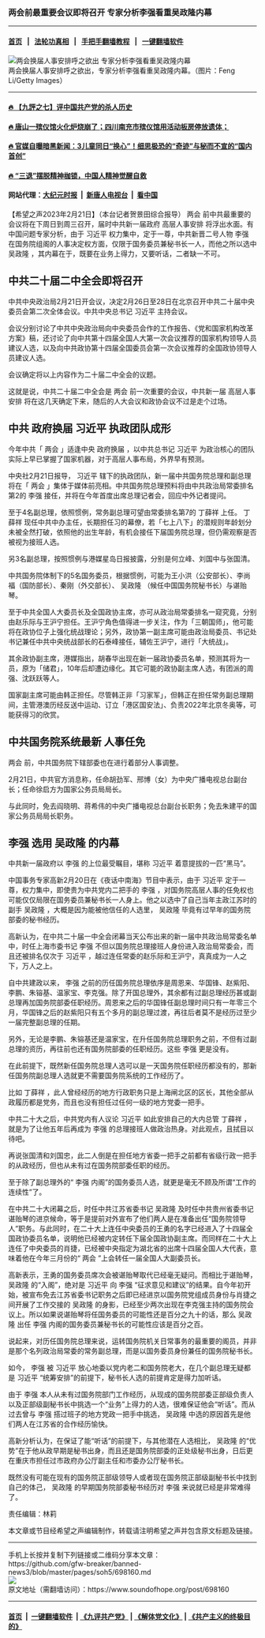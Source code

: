 ### 两会前最重要会议即将召开  专家分析李强看重吴政隆内幕
------------------------

#### [首页](https://github.com/gfw-breaker/banned-news3/blob/master/README.md) &nbsp;&nbsp;|&nbsp;&nbsp; [法轮功真相](https://github.com/begood0513/basic/blob/master/README.md)  &nbsp;&nbsp;|&nbsp;&nbsp; [手把手翻墙教程](https://github.com/gfw-breaker/guides/wiki)  &nbsp;&nbsp;|&nbsp;&nbsp; [一键翻墙软件](https://github.com/gfw-breaker/nogfw/blob/master/README.md)  



<div><img alt="两会换届人事安排呼之欲出 专家分析李强看重吴政隆内幕" src="https://img.soundofhope.org/2023-02/gettyimages-117587591-1677010821823.jpg"/>
<br/><figcaption class="caption">
 两会换届人事安排呼之欲出，专家分析李强看重吴政隆内幕。（图片：Feng Li/Getty Images）
</figcaption></div><hr/>

#### [ 🔥  【九評之七】评中国共产党的杀人历史](http://45.63.98.24:10000/videos/res1/news/../../res/jiuping/index.html?202302220840)

#### [ 🔥  唐山一殡仪馆火化炉烧崩了；四川南充市殡仪馆用活动板房停放遗体；](http://45.63.98.24:10000/videos/res1/news/../../res1/corona/index.html?202302220840)

#### [ 🔥  官媒自曝暗黑新闻：3儿童同日“换心”！细思极恐的“奇迹”与秘而不宣的“国内首创”](http://45.63.98.24:10000/videos/res1/news/../../res/Organs/index.html?202302220840)

#### [ 🔥  “三退”摆脱精神枷锁，中国人精神觉醒自救](http://45.63.98.24:10000/videos/res1/news/../../res1/tui/index.html?202302220840)

#### 网站代理：[大纪元时报](http://45.63.98.24:85/gb/?202302220840) &nbsp;|&nbsp; [新唐人电视台](http://45.63.98.24:8808/gb/?202302220840) &nbsp;|&nbsp; [看中国](http://45.63.98.24:8300/?202302220840)

<div><div class="Content__Wrapper sc-1bvya0-0 elmmKw article_body" data-checkusr="" itemprop="articleBody">
 <div id="post_place_1">
 </div>
 <p class="meta-top">
  <span class="meta">
   【希望之声2023年2月21日】（本台记者贺景田综合报导）
  </span>
  <ok href="/term/34349">
   两会
  </ok>
  前中共最重要的会议将在下周日到周三召开，届时中共新一届政府
  <ok href="/term/797184">
   高层人事安排
  </ok>
  将浮出水面。有中国问题专家分析，由于
  <ok href="/term/1063">
   习近平
  </ok>
  权力集中，定于一尊，中共新晋二号人物
  <ok href="/term/14244">
   李强
  </ok>
  在国务院组阁的人事决定权方面，仅限于国务委员兼秘书长一人，而他之所以选中
  <ok href="/term/1249">
   吴政隆
  </ok>
  ，其内幕在于，既要在业务上得力，又要听话，二者缺一不可。
 </p>
 <h2>
  <strong>
   中共二十届二中全会即将召开
  </strong>
 </h2>
 <p>
  中共中央政治局2月21日开会议，决定2月26日至28日在北京召开中共二十届中央委员会第二次全体会议。中共中央总书记
  <ok href="/term/1063">
   习近平
  </ok>
  主持会议。
 </p>
 <p>
  会议分别讨论了中共中央政治局向中央委员会作的工作报告、《党和国家机构改革方案》稿，还讨论了向中共第十四届全国人大第一次会议推荐的国家机构领导人员建议人选，以及向中共政协第十四届全国委员会第一次会议推荐的全国政协领导人员建议人选。
 </p>
 <p>
  会议确定将以上内容作为二十届二中全会的议题。
 </p>
 <p>
  这就是说，中共二十届二中全会是
  <ok href="/term/34349">
   两会
  </ok>
  前一次重要的会议，中共新一届
  <ok href="/term/797184">
   高层人事安排
  </ok>
  将在这几天确定下来，随后的人大会议和政协会议不过是走个过场。
 </p>
 <h2>
  <strong>
   中共
   <ok href="/term/710408">
    政府换届
   </ok>
   <ok href="/term/1063">
    习近平
   </ok>
   执政团队成形
  </strong>
 </h2>
 <p>
  今年中共「
  <ok href="/term/34349">
   两会
  </ok>
  」适逢中央
  <ok href="/term/710408">
   政府换届
  </ok>
  ，以中共总书记
  <ok href="/term/1063">
   习近平
  </ok>
  为政治核心的团队实际上早已掌握了国家机器，对于高层人事布局，外界早有预测。
 </p>
 <p>
  中央社2月21日报导，
  <ok href="/term/1063">
   习近平
  </ok>
  辖下的执政团队，新一届中共国务院总理和副总理将在「
  <ok href="/term/34349">
   两会
  </ok>
  」集体于媒体前亮相。中共国务院总理预料将由中共政治局常委排名第2的
  <ok href="/term/14244">
   李强
  </ok>
  接任，并将在今年首度出席总理记者会，回应中外记者提问。
 </p>
 <p>
  至于4名副总理，依照惯例，常务副总理可望由常委排名第7的
  <ok href="/term/39601">
   丁薛祥
  </ok>
  上任。
  <ok href="/term/39601">
   丁薛祥
  </ok>
  现任中共中办主任，长期担任习的幕僚，若「七上八下」的潜规则年龄划分未被全然打破，依照他的出生年龄，有机会接任下届国务院总理，但仍需观察是否被视为接班人选。
 </p>
 <p>
  另3名副总理，按照惯例与港媒星岛日报披露，分别是何立峰、刘国中与张国清。
 </p>
 <p>
  中共国务院体制下的5名国务委员，根据惯例，可能为王小洪（公安部长）、李尚福（国防部长）、秦刚（外交部长）、
  <ok href="/term/1249">
   吴政隆
  </ok>
  （候任中国国务院秘书长）与谌贻琴。
 </p>
 <p>
  至于中共全国人大委员长及全国政协主席，亦可从政治局常委排名一窥究竟，分别由赵乐际与王沪宁担任。王沪宁角色值得进一步关注，作为「三朝国师」，他可能将在政协位子上强化统战理论；另外，政协第一副主席可能由政治局委员、书记处书记兼任中共中央统战部长的石泰峰接任，辅佐王沪宁，进行「大统战」。
 </p>
 <p>
  其余政协副主席，港媒指出，胡春华出现在新一届政协委员名单，预测其将为一员，原为「储君」，10年后却遭边缘化。其它可能的政协副主席人选，有团派的周强、沈跃跃等人。
 </p>
 <p>
  国家副主席可能由韩正担任。尽管韩正非「习家军」，但韩正在担任常务副总理期间，主管港澳历经反送中运动、订立「港区国安法」、负责2022年北京冬奥等，可能获得习的欣赏。
 </p>
 <h2>
  <strong>
   中共国务院系统最新
   <ok href="/term/552464">
    人事任免
   </ok>
  </strong>
 </h2>
 <p>
  <ok href="/term/34349">
   两会
  </ok>
  前，中共国务院下辖部委也在进行着部分人事调整。
 </p>
 <p>
  2月21日，中共官方消息称，任命胡劲军、邢博（女）为中央广播电视总台副台长；任命徐启方为国家公务员局局长。
 </p>
 <p>
  与此同时，免去阎晓明、蒋希伟的中央广播电视总台副台长职务；免去朱建平的国家公务员局局长职务。
 </p>
 <h2>
  <strong>
   <ok href="/term/14244">
    李强
   </ok>
   选用
   <ok href="/term/1249">
    吴政隆
   </ok>
   的内幕
  </strong>
 </h2>
 <p>
  中共新一届政府以
  <ok href="/term/14244">
   李强
  </ok>
  的上位最受瞩目，堪称
  <ok href="/term/1063">
   习近平
  </ok>
  着意提拔的一匹“黑马”。
 </p>
 <p>
  中国事务专家高新2月20日在《夜话中南海》节目中表示，由于
  <ok href="/term/1063">
   习近平
  </ok>
  定于一尊，权力集中，即使贵为中共党内二把手的
  <ok href="/term/14244">
   李强
  </ok>
  ，对国务院高层人事的任免权也可能仅仅局限在国务委员兼秘书长一人身上。他之以选中了自己当年主政江苏时的副手
  <ok href="/term/1249">
   吴政隆
  </ok>
  ，大概是因为能被他信任的人选里，
  <ok href="/term/1249">
   吴政隆
  </ok>
  毕竟有过早年的国务院部委的秘书经历。
 </p>
 <p>
  高新认为，在中共二十届一中全会闭幕当天公布出来的新一届中共政治局常委名单中，时任上海市委书记
  <ok href="/term/14244">
   李强
  </ok>
  不但以国务院总理接班人身份进入政治局常委会，而且还被排名仅次于
  <ok href="/term/1063">
   习近平
  </ok>
  ，越过连任常委的赵乐际和王沪宁，真真成为一人之下，万人之上。
 </p>
 <p>
  自中共建政以来，
  <ok href="/term/14244">
   李强
  </ok>
  之前的历任国务院总理依序是周恩来、华国锋、赵紫阳、李鹏、朱镕基、温家宝、李克强。除了开国总理外，其余都有过副总理经历甚或副总理再加国务院部委任职经历。周恩来之后的华国锋任副总理时间只有一年零三个月，华国锋之后的赵紫阳只有五个多月的副总理过渡，再往后者莫不是经历过至少一届完整副总理的任期。
 </p>
 <p>
  另外，无论是李鹏、朱镕基还是温家宝，在升任国务院总理职务之前，不但有过副总理的资历，再往前也还有国务院部委的任职经历。这些
  <ok href="/term/14244">
   李强
  </ok>
  更是没有。
 </p>
 <p>
  在此前提下，既然新任国务院总理人选可以是一天国务院任职经历都没有的，那新任国务院副总理人选就更不需要国务院系统的工作经历了。
 </p>
 <p>
  比如
  <ok href="/term/39601">
   丁薛祥
  </ok>
  ，此人曾经经历的地方行政职务只是上海闸北区的区长，其他全部从政履历都是党务，而且也没有担任过任何一级的地方党委一把手。
 </p>
 <p>
  中共二十大之后，中共党内有人议论
  <ok href="/term/1063">
   习近平
  </ok>
  如此安排自己的大内总管
  <ok href="/term/39601">
   丁薛祥
  </ok>
  ，就是为了让他五年后再成为
  <ok href="/term/14244">
   李强
  </ok>
  的总理接班人做政治热身。对此观点，且拭目以待吧。
 </p>
 <p>
  再说张国清和刘国忠，此二人倒是在担任地方省委一把手之前都有省级行政一把手的从政经历，但也从未有过在国务院部委任职的经历。
 </p>
 <p>
  至于除了副总理外的“
  <ok href="/term/14244">
   李强
  </ok>
  内阁”的国务委员人选，就更是毫无不顾及所谓“工作的连续性”了。
 </p>
 <p>
  在中共二十大闭幕之后，时任中共江苏省委书记
  <ok href="/term/1249">
   吴政隆
  </ok>
  及时任中共贵州省委书记谌贻琴的进京候命，等于是提前对外宣布了他们两人是在准备出任“国务院领导人”职务。与此同时，在二十大上连任中央委员的王勇的名字已经进入了十四届全国政协委员名单，说明他已经被内定转任下届全国政协副主席。而同样在二十大上连任了中央委员的肖捷，已经被中央指定为湖北省的出席十四届全国人大代表，意味着他在今年三月份的“
  <ok href="/term/34349">
   两会
  </ok>
  ”上会转任一届全国人大副委员长。
 </p>
 <p>
  高新表示，王勇的国务委员席次会被谌贻琴取代已经毫无疑问。而相比于谌贻琴，
  <ok href="/term/1249">
   吴政隆
  </ok>
  的“入阁”，绝对是
  <ok href="/term/1063">
   习近平
  </ok>
  向
  <ok href="/term/14244">
   李强
  </ok>
  “征求意见和建议”的结果。自今年初开始，被宣布免去江苏省委书记职务之后即已经进京以国务院党组成员身份与肖捷之间开展了工作交接的
  <ok href="/term/1249">
   吴政隆
  </ok>
  的身影，已经至少两次出现在李克强主持的国务院会议上。所以如果说谌贻琴将任国务委员的可能性还是百分之九十的话，那么
  <ok href="/term/1249">
   吴政隆
  </ok>
  出任
  <ok href="/term/14244">
   李强
  </ok>
  内阁的国务委员兼秘书长的可能性应该是百分之百。
 </p>
 <p>
  说起来，对历任国务院总理来说，运转国务院机关日常事务的最重要的阁员，并非是那个名列政治局常委的常务副总理，而是以国务委员身份兼任的国务院秘书长。
 </p>
 <p>
  如今，
  <ok href="/term/14244">
   李强
  </ok>
  被
  <ok href="/term/1063">
   习近平
  </ok>
  放心地委以党内老二和国务院老大，在几个副总理无疑都是
  <ok href="/term/1063">
   习近平
  </ok>
  “统筹安排”的前提下，秘书长人选的前提肯定是得力加听话。
 </p>
 <p>
  由于
  <ok href="/term/14244">
   李强
  </ok>
  本人从未有过国务院部门工作经历，从现成的国务院部委正部级负责人以及正部级副秘书长中挑选一个“业务”上得力的人选，很难保证他会“听话”。而从过去曾与
  <ok href="/term/14244">
   李强
  </ok>
  搭过班子的地方党政一把手中挑选，
  <ok href="/term/1249">
   吴政隆
  </ok>
  中选的原因首先是他们两人在江苏省的合作经历愉快。
 </p>
 <p>
  高新分析认为，在保证了能“听话”的前提下，与其他潜在人选相比，
  <ok href="/term/1249">
   吴政隆
  </ok>
  的“优势”在于他从政早期是秘书出身，而且还是国务院部委的正处级秘书出身，日后更在重庆市担任过市政府办公厅副主任和市委办公厅秘书长。
 </p>
 <p>
  既然没有可能在现有的国务院正部级领导人或者现在国务院正部级副秘书长中找到自己的体己，
  <ok href="/term/1249">
   吴政隆
  </ok>
  的早期国务院部委秘书经历对
  <ok href="/term/14244">
   李强
  </ok>
  来说就已经是非常难得了。
 </p>
 <p class="meta-btm">
  责任编辑：林莉
 </p>
 <p class="meta-btm">
  本文章或节目经希望之声编辑制作，转载请注明希望之声并包含原文标题及链接。
 </p>
</div>
</div>
<hr/>
手机上长按并复制下列链接或二维码分享本文章：<br/>
https://github.com/gfw-breaker/banned-news3/blob/master/pages/soh5/698160.md <br/>
<a href='https://github.com/gfw-breaker/banned-news3/blob/master/pages/soh5/698160.md'><img src='https://github.com/gfw-breaker/banned-news3/blob/master/pages/soh5/698160.md.png'/></a> <br/>
原文地址（需翻墙访问）：https://www.soundofhope.org/post/698160


------------------------
#### [首页](https://github.com/gfw-breaker/banned-news3/blob/master/README.md) &nbsp;|&nbsp; [一键翻墙软件](https://github.com/gfw-breaker/nogfw/blob/master/README.md) &nbsp;| [《九评共产党》](https://github.com/gfw-breaker/9ping.md/blob/master/README.md#九评之一评共产党是什么) | [《解体党文化》](https://github.com/gfw-breaker/jtdwh.md/blob/master/README.md) | [《共产主义的终极目的》](https://github.com/gfw-breaker/gczydzjmd.md/blob/master/README.md)


<img src='http://gfw-breaker.win/banned-news3/pages/soh5/698160.md' width='0px' height='0px'/>